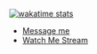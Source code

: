 [![wakatime stats](https://github-readme-stats.vercel.app/api/wakatime?username=webby)](https://wakatime.com/@webby)
- [Message me](https://discordapp.com/users/526087204674600966)
- [Watch Me Stream](https://twitch.tv/webbby_)
